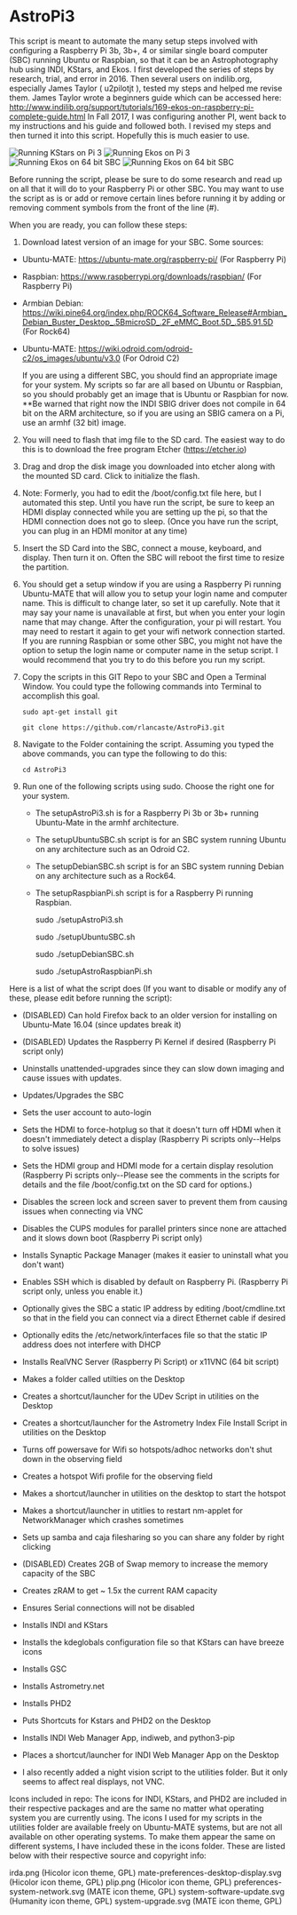 # AstroPi3

This script is meant to automate the many setup steps involved with configuring a Raspberry Pi 3b, 3b+, 4 or similar single board computer (SBC) running Ubuntu or Raspbian,
so that it can be an Astrophotography hub using INDI, KStars, and Ekos.  I first developed the series of steps by research, trial, and error
in 2016.  Then several users on indilib.org, especially James Taylor ( u2pilotjt ), tested my steps and helped me revise them.
James Taylor wrote a beginners guide which can be accessed here:  http://www.indilib.org/support/tutorials/169-ekos-on-raspberry-pi-complete-guide.html
In Fall 2017,  I was configuring another PI, went back to my instructions and his guide and followed both.  I revised my steps and then
turned it into this script.  Hopefully this is much easier to use.

![Running KStars on Pi 3](/images/runningPi3.png "Running KStars on Pi 3")
![Running Ekos on Pi 3](/images/ekosRunning.png "Running Ekos on Pi 3")
![Running Ekos on 64 bit SBC](/images/64bitEkos.png "Running Ekos on 64 bit SBC")
![Running Ekos on 64 bit SBC](/images/armbian.png "Running Ekos on a Debian Rock64 SBC")

Before running the script, please be sure to do some research and read up on all that it will do to your Raspberry Pi or other SBC.  You may want to 
use the script as is or add or remove certain lines before running it by adding or removing comment symbols from the front of the line (#).

When you are ready, you can follow these steps:

1.	Download latest version of an image for your SBC.  Some sources:
- Ubuntu-MATE: https://ubuntu-mate.org/raspberry-pi/ (For Raspberry Pi) 
- Raspbian: https://www.raspberrypi.org/downloads/raspbian/ (For Raspberry Pi)
- Armbian Debian: https://wiki.pine64.org/index.php/ROCK64_Software_Release#Armbian_Debian_Buster_Desktop_.5BmicroSD_.2F_eMMC_Boot.5D_.5B5.91.5D (For Rock64)
- Ubuntu-MATE: https://wiki.odroid.com/odroid-c2/os_images/ubuntu/v3.0 (For Odroid C2)

	If you are using a different SBC, you should find an appropriate image for your system.  My scripts so far are all based on Ubuntu or Raspbian, so you should
	probably get an image that is Ubuntu or Raspbian for now.
	**Be warned that right now the INDI SBIG driver does not compile in 64 bit on the ARM architecture, so if you are using an SBIG camera on a Pi, use an armhf (32 bit) image.
2.  You will need to flash that img file to the SD card.  The easiest way to do this is to download the free program Etcher (https://etcher.io)
3.  Drag and drop the disk image you downloaded into etcher along with the mounted SD card.  Click to initialize the flash.
4.  Note: Formerly, you had to edit the /boot/config.txt file here, but I automated this step.  Until you have run the script, be sure to keep an HDMI display connected while you are setting up the pi, so that the HDMI connection does not go to sleep.
	(Once you have run the script, you can plug in an HDMI monitor at any time) 
5.  Insert the SD Card into the SBC, connect a mouse, keyboard, and display.  Then turn it on.  Often the SBC will reboot the first time to resize the partition.
6.  You should get a setup window if you are using a Raspberry Pi running Ubuntu-MATE that will allow you to setup your login name and computer name.
    This is difficult to change later, so set it up carefully. Note that it may say your name is unavailable at first, but when you enter your login name that may change.
	After the configuration, your pi will restart.  You may need to restart it again to get your wifi network connection started.  If you are running Raspbian or some other SBC,
	you might not have the option to setup the login name or computer name in the setup script.  I would recommend that you try to do this before you run my script.
7.  Copy the scripts in this GIT Repo to your SBC and Open a Terminal Window.  You could type the following commands into Terminal to accomplish this goal.

		sudo apt-get install git
	
		git clone https://github.com/rlancaste/AstroPi3.git
	
8.  Navigate to the Folder containing the script.  Assuming you typed the above commands, you can type the following to do this:

		cd AstroPi3
	
9.  Run one of the following scripts using sudo.  Choose the right one for your system.  
	- The setupAstroPi3.sh is for a Raspberry Pi 3b or 3b+ running Ubuntu-Mate in the armhf architecture.  
	- The setupUbuntuSBC.sh script is for an SBC system running Ubuntu on any architecture such as an Odroid C2.
	- The setupDebianSBC.sh script is for an SBC system running Debian on any architecture such as a Rock64.
	- The setupRaspbianPi.sh script is for a Raspberry Pi running Raspbian.  

		sudo ./setupAstroPi3.sh
	
		sudo ./setupUbuntuSBC.sh
		
		sudo ./setupDebianSBC.sh
		
		sudo ./setupAstroRaspbianPi.sh
	
Here is a list of what the script does (If you want to disable or modify any of these, please edit before running the script):

- (DISABLED) Can hold Firefox back to an older version for installing on Ubuntu-Mate 16.04 (since updates break it)

- (DISABLED) Updates the Raspberry Pi Kernel if desired (Raspberry Pi script only)

- Uninstalls unattended-upgrades since they can slow down imaging and cause issues with updates.

- Updates/Upgrades the SBC

- Sets the user account to auto-login

- Sets the HDMI to force-hotplug so that it doesn't turn off HDMI when it doesn't immediately detect a display (Raspberry Pi scripts only--Helps to solve issues)

- Sets the HDMI group and HDMI mode for a certain display resolution (Raspberry Pi scripts only--Please see the comments in the scripts for details and the file /boot/config.txt on the SD card for options.)

- Disables the screen lock and screen saver to prevent them from causing issues when connecting via VNC

- Disables the CUPS modules for parallel printers since none are attached and it slows down boot (Raspberry Pi script only)

- Installs Synaptic Package Manager (makes it easier to uninstall what you don't want)

- Enables SSH which is disabled by default on Raspberry Pi. (Raspberry Pi script only, unless you enable it.)

- Optionally gives the SBC a static IP address by editing /boot/cmdline.txt so that in the field you can connect via a direct Ethernet cable if desired

- Optionally edits the /etc/network/interfaces file so that the static IP address does not interfere with DHCP

- Installs RealVNC Server (Raspberry Pi Script) or x11VNC (64 bit script)

- Makes a folder called utilties on the Desktop

- Creates a shortcut/launcher for the UDev Script in utilities on the Desktop

- Creates a shortcut/launcher for the Astrometry Index File Install Script in utilities on the Desktop

- Turns off powersave for Wifi so hotspots/adhoc networks don't shut down in the observing field

- Creates a hotspot Wifi profile for the observing field

- Makes a shortcut/launcher in utilities on the desktop to start the hotspot

- Makes a shortcut/launcher in utitlies to restart nm-applet for NetworkManager which crashes sometimes

- Sets up samba and caja filesharing so you can share any folder by right clicking

- (DISABLED) Creates 2GB of Swap memory to increase the memory capacity of the SBC

- Creates zRAM to get ~ 1.5x the current RAM capacity

- Ensures Serial connections will not be disabled

- Installs INDI and KStars

- Installs the kdeglobals configuration file so that KStars can have breeze icons

- Installs GSC

- Installs Astrometry.net

- Installs PHD2

- Puts Shortcuts for Kstars and PHD2 on the Desktop

- Installs INDI Web Manager App, indiweb, and python3-pip

- Places a shortcut/launcher for INDI Web Manager App on the Desktop

- I also recently added a night vision script to the utilities folder.  But it only seems to affect real displays, not VNC.

Icons included in repo:
The icons for INDI, KStars, and PHD2 are included in their respective packages and are the same
no matter what operating system you are currently using.  The icons I used
for my scripts in the utilities folder are available freely on Ubuntu-MATE systems, but are not
all available on other operating systems.  To make them appear the same on different systems, I have
included these in the icons folder.  These are listed below with their respective source and copyright info:

irda.png (Hicolor icon theme, GPL)
mate-preferences-desktop-display.svg (Hicolor icon theme, GPL)
plip.png (Hicolor icon theme, GPL)
preferences-system-network.svg (MATE icon theme, GPL)
system-software-update.svg (Humanity icon theme, GPL)
system-upgrade.svg (MATE icon theme, GPL)


